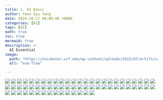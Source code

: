 ```yaml
---
title: 1. AI Basic
author: Yeon Gyu Yang
date: 2024-10-17 00:00:00 +0800
categories: [AI]
tags: [AI]
math: true
toc: true
mermaid: true
description: >-
  AI Essential
image:
  path: "https://incubator.ucf.edu/wp-content/uploads/2023/07/artificial-intelligence-new-technology-science-futuristic-abstract-human-brain-ai-technology-cpu-central-processor-unit-chipset-big-data-machine-learning-cyber-mind-domination-generative-ai-scaled-1-1500x1000.jpg"
  alt: "vue-flow"

---
```


<img src="/assets/img/post/PyTorch/Lec1/1.png">
<img src="/assets/img/post/PyTorch/Lec1/2.png">
<img src="/assets/img/post/PyTorch/Lec1/3.png">
<img src="/assets/img/post/PyTorch/Lec1/4.png">
<img src="/assets/img/post/PyTorch/Lec1/image.png">
<img src="/assets/img/post/PyTorch/Lec1/image (1).png">
<img src="/assets/img/post/PyTorch/Lec1/image (2).png">
<img src="/assets/img/post/PyTorch/Lec1/image (3).png">
<img src="/assets/img/post/PyTorch/Lec1/image (4).png">
<img src="/assets/img/post/PyTorch/Lec1/image (5).png">
<img src="/assets/img/post/PyTorch/Lec1/image (6).png">
<img src="/assets/img/post/PyTorch/Lec1/image (7).png">
<img src="/assets/img/post/PyTorch/Lec1/image (8).png">
<img src="/assets/img/post/PyTorch/Lec1/image (9).png">
<img src="/assets/img/post/PyTorch/Lec1/image (10).png">
<img src="/assets/img/post/PyTorch/Lec1/image (11).png">
<img src="/assets/img/post/PyTorch/Lec1/image (12).png">
<img src="/assets/img/post/PyTorch/Lec1/image (13).png">
<img src="/assets/img/post/PyTorch/Lec1/image (14).png">
<img src="/assets/img/post/PyTorch/Lec1/image (15).png">
<img src="/assets/img/post/PyTorch/Lec1/image (16).png">
<img src="/assets/img/post/PyTorch/Lec1/image (17).png">
<img src="/assets/img/post/PyTorch/Lec1/image (18).png">
<img src="/assets/img/post/PyTorch/Lec1/image (19).png">
<img src="/assets/img/post/PyTorch/Lec1/image (20).png">
<img src="/assets/img/post/PyTorch/Lec1/image (21).png">
<img src="/assets/img/post/PyTorch/Lec1/image (22).png">
<img src="/assets/img/post/PyTorch/Lec1/image (23).png">
<img src="/assets/img/post/PyTorch/Lec1/image (24).png">
<img src="/assets/img/post/PyTorch/Lec1/image (25).png">
<img src="/assets/img/post/PyTorch/Lec1/image (26).png">
<img src="/assets/img/post/PyTorch/Lec1/image (27).png">
<img src="/assets/img/post/PyTorch/Lec1/image (28).png">
<img src="/assets/img/post/PyTorch/Lec1/image (29).png">
<img src="/assets/img/post/PyTorch/Lec1/image (30).png">
<img src="/assets/img/post/PyTorch/Lec1/image (31).png">
<img src="/assets/img/post/PyTorch/Lec1/image (32).png">
<img src="/assets/img/post/PyTorch/Lec1/image (33).png">
<img src="/assets/img/post/PyTorch/Lec1/image (34).png">
<img src="/assets/img/post/PyTorch/Lec1/image (35).png">
<img src="/assets/img/post/PyTorch/Lec1/image (36).png">
<img src="/assets/img/post/PyTorch/Lec1/image (37).png">
<img src="/assets/img/post/PyTorch/Lec1/image (38).png">
<img src="/assets/img/post/PyTorch/Lec1/image (39).png">
<img src="/assets/img/post/PyTorch/Lec1/image (40).png">
<img src="/assets/img/post/PyTorch/Lec1/image (41).png">
<img src="/assets/img/post/PyTorch/Lec1/image (42).png">
<img src="/assets/img/post/PyTorch/Lec1/image (43).png">
<img src="/assets/img/post/PyTorch/Lec1/image (44).png">
<img src="/assets/img/post/PyTorch/Lec1/image (46).png">
<img src="/assets/img/post/PyTorch/Lec1/image (47).png">
<img src="/assets/img/post/PyTorch/Lec1/image (48).png">
<img src="/assets/img/post/PyTorch/Lec1/image (49).png">
<img src="/assets/img/post/PyTorch/Lec1/image (50).png">
<img src="/assets/img/post/PyTorch/Lec1/image (51).png">
<img src="/assets/img/post/PyTorch/Lec1/image (52).png">
<img src="/assets/img/post/PyTorch/Lec1/image (53).png">
<img src="/assets/img/post/PyTorch/Lec1/image (54).png">
<img src="/assets/img/post/PyTorch/Lec1/image (55).png">
<img src="/assets/img/post/PyTorch/Lec1/image (56).png">
<img src="/assets/img/post/PyTorch/Lec1/image (57).png">
<img src="/assets/img/post/PyTorch/Lec1/image (58).png">
<img src="/assets/img/post/PyTorch/Lec1/image (59).png">
<img src="/assets/img/post/PyTorch/Lec1/image (60).png">
<img src="/assets/img/post/PyTorch/Lec1/image (61).png">
